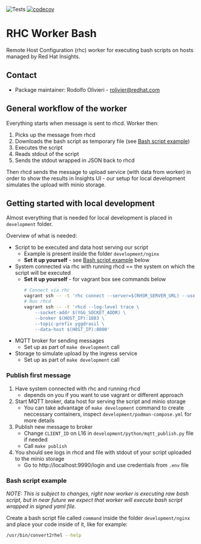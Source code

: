 ![Tests](https://github.com/oamg/rhc-worker-bash/actions/workflows/tests.yml/badge.svg)
[![codecov](https://codecov.io/github/oamg/rhc-worker-bash/branch/main/graph/badge.svg?token=6MRLOJS2SJ)](https://codecov.io/github/oamg/rhc-worker-bash)


# RHC Worker Bash

Remote Host Configuration (rhc) worker for executing bash scripts on hosts
managed by Red Hat Insights.

## Contact
* Package maintainer: Rodolfo Olivieri - rolivier@redhat.com

## General workflow of the worker

Everything starts when message is sent to rhcd. Worker then:

1. Picks up the message from rhcd
2. Downloads the bash script as temporary file (see [Bash script example](#bash-script-example))
3. Executes the script
4. Reads stdout of the script
5. Sends the stdout wrapped in JSON back to rhcd

Then rhcd sends the message to upload service (with data from worker) in order to show the results in Insights UI - our setup for local development simulates the upload with minio storage.

## Getting started with local development

Almost everything that is needed for local development is placed in `development` folder.

Overview of what is needed:

* Script to be executed and data host serving our script
    * Example is present inside the folder `development/nginx`
    * **Set it up yourself**  - see [Bash script example](#bash-script-example) below
* System connected via rhc with running rhcd == the system on which the script will be executed
    * **Set it up yourself** - for vagrant box see commands below
        ```bash
        # Connect via rhc
        vagrant ssh -- -t 'rhc connect --server=$(RHSM_SERVER_URL) --username=$(RHSM_USERNAME) --password=$(RHSM_PASSWORD)'
        # Run rhcd
        vagrant ssh -- -t 'rhcd --log-level trace \
            --socket-addr $(YGG_SOCKET_ADDR) \
            --broker $(HOST_IP):1883 \
            --topic-prefix yggdrasil \
            --data-host $(HOST_IP):8000'
        ```
* MQTT broker for sending messages
    * Set up as part of `make development` call
* Storage to simulate upload by the ingress service
    * Set up as part of `make development` call

### Publish first message

1. Have system connected with rhc and running rhcd
    * depends on you if you want to use vagrant or different approach
2. Start MQTT broker, data host for serving the script and minio storage
    * You can take advantage of `make development` command to create neccessary containers, inspect `development/podman-compose.yml` for more details
3. Publish new message to broker
    * Change `CLIENT_ID` on L16 in `development/python/mqtt_publish.py` file if needed
    * Call `make publish`
4. You should see logs in rhcd and file with stdout of your script uploaded to the minio storage
    * Go to http://localhost:9990/login and use credentials from `.env` file

### Bash script example

*NOTE: This is subject to changes, right now worker is executing raw bash script, but in near future we expect that worker will execute bash script wrapped in signed yaml file.*

Create a bash script file called `command` inside the folder `development/nginx` and place
your code inside of it, like for example:

```bash
/usr/bin/convert2rhel --help
```
